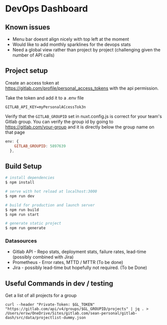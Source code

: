 # DevOps Dashboard

## Known issues

* Menu bar doesnt align nicely with top left at the moment
* Would like to add monthly sparklines for the devops stats
* Need a global view rather than project by project (challenging given the number of API calls)

## Project setup

Create an access token at https://gitlab.com/profile/personal_access_tokens with the api permission.

Take the token and add it to a .env file

```
GITLAB_API_KEY=myPersonalACcessTok3n
```

Verify that the `GITLAB_GROUPID` set in nuxt.config.js is correct for your team's Gitlab group. You can verify the group id by going to https://gitlab.com/your-group and it is directly below the group name on that page
```javascript
env: {
    GITLAB_GROUPID: 5897639
  },
```

## Build Setup

```bash
# install dependencies
$ npm install

# serve with hot reload at localhost:3000
$ npm run dev

# build for production and launch server
$ npm run build
$ npm run start

# generate static project
$ npm run generate
```

### Datasources
* Gitlab API - Repo stats, deployment stats, failure rates, lead-time (possibly combined with Jira)
* Prometheus - Error rates, MTTD / MTTR (To be done)
* Jira - possibly lead-time but hopefully not required. (To be Done)

## Useful Commands in dev / testing
Get a list of all projects for a group
```
curl --header "Private-Token: $GL_TOKEN" "https://gitlab.com/api/v4/groups/$GL_GROUPID/projects" | jq . > /Users/ersw/OneDrive/Sites/gitlab.com/sean-personal/gitlab-dash/src/data/projectlist-dummy.json
```
